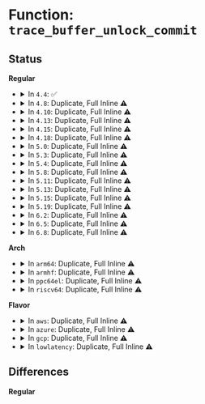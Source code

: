# Function: <code>trace_buffer_unlock_commit</code>

## Status
<b>Regular</b>
<ul>
<li>
<details>
<summary>In <code>4.4</code>: ✅</summary>

```c
void trace_buffer_unlock_commit(struct trace_array *tr, struct ring_buffer *buffer, struct ring_buffer_event *event, long unsigned int flags, int pc);
```

**Collision:** Unique Global

**Inline:** No

**Transformation:** False

**Instances:**

```
In kernel/trace/trace.c (ffffffff8114fb20)
Location: kernel/trace/trace.c:1695
Inline: False
Direct callers:
  - kernel/trace/trace_sched_wakeup.c:probe_wakeup
  - kernel/trace/trace_mmiotrace.c:mmio_trace_rw
  - kernel/trace/trace_mmiotrace.c:mmio_trace_mapping
  - kernel/trace/blktrace.c:__blk_add_trace
  - kernel/trace/trace_events.c:trace_event_buffer_commit
  - kernel/trace/trace_syscalls.c:ftrace_syscall_exit
  - kernel/trace/trace_syscalls.c:ftrace_syscall_enter
```
**Symbols:**

```
ffffffff8114fb20-ffffffff8114fb81: trace_buffer_unlock_commit (STB_GLOBAL)
```
</details>
</li>
<li>
<details>
<summary>In <code>4.8</code>: Duplicate, Full Inline ⚠️</summary>

**Collision:** Static Duplication

**Inline:** Full

**Transformation:** False

**Instances:**

```
In kernel/trace/trace_sched_wakeup.c (ffffffff81161d54)
Location: kernel/trace/trace.h:1109
Inline: True
Inline callers:
  - kernel/trace/trace_sched_wakeup.c:probe_wakeup
```
```
In kernel/trace/trace_mmiotrace.c (ffffffff811636b6)
Location: kernel/trace/trace.h:1109
Inline: True
Inline callers:
  - kernel/trace/trace_mmiotrace.c:mmio_trace_mapping
  - kernel/trace/trace_mmiotrace.c:mmio_trace_rw
```
```
In kernel/trace/blktrace.c (ffffffff81166a91)
Location: kernel/trace/trace.h:1109
Inline: True
Inline callers:
  - kernel/trace/blktrace.c:__blk_add_trace
```
```
In kernel/trace/trace_events.c (ffffffff8116a4da)
Location: kernel/trace/trace.h:1109
Inline: True
Inline callers:
  - kernel/trace/trace_events.c:trace_event_buffer_commit
```
```
In kernel/trace/trace_syscalls.c (ffffffff8116c7d5)
Location: kernel/trace/trace.h:1109
Inline: True
Inline callers:
  - kernel/trace/trace_syscalls.c:ftrace_syscall_exit
  - kernel/trace/trace_syscalls.c:ftrace_syscall_enter
```
```
In kernel/trace/trace_uprobe.c (ffffffff8117d242)
Location: kernel/trace/trace.h:1109
Inline: True
```
</details>
</li>
<li>
<details>
<summary>In <code>4.10</code>: Duplicate, Full Inline ⚠️</summary>

**Collision:** Static Duplication

**Inline:** Full

**Transformation:** False

**Instances:**

```
In kernel/trace/trace.c (ffffffff81163351)
Location: kernel/trace/trace.h:1128
Inline: True
Inline callers:
  - kernel/trace/trace.c:trace_event_buffer_commit
```
```
In kernel/trace/trace_sched_wakeup.c (ffffffff8116c8ae)
Location: kernel/trace/trace.h:1128
Inline: True
Inline callers:
  - kernel/trace/trace_sched_wakeup.c:probe_wakeup
```
```
In kernel/trace/trace_mmiotrace.c (ffffffff8116e9e6)
Location: kernel/trace/trace.h:1128
Inline: True
Inline callers:
  - kernel/trace/trace_mmiotrace.c:mmio_trace_mapping
  - kernel/trace/trace_mmiotrace.c:mmio_trace_rw
```
```
In kernel/trace/blktrace.c (ffffffff8117233a)
Location: kernel/trace/trace.h:1128
Inline: True
Inline callers:
  - kernel/trace/blktrace.c:__blk_add_trace
```
```
In kernel/trace/trace_syscalls.c (ffffffff81177aa0)
Location: kernel/trace/trace.h:1128
Inline: True
Inline callers:
  - kernel/trace/trace_syscalls.c:ftrace_syscall_exit
  - kernel/trace/trace_syscalls.c:ftrace_syscall_enter
```
```
In kernel/trace/trace_uprobe.c (ffffffff81188e52)
Location: kernel/trace/trace.h:1128
Inline: True
```
</details>
</li>
<li>
<details>
<summary>In <code>4.13</code>: Duplicate, Full Inline ⚠️</summary>

**Collision:** Static Duplication

**Inline:** Full

**Transformation:** False

**Instances:**

```
In kernel/trace/trace.c (ffffffff81166729)
Location: kernel/trace/trace.h:1244
Inline: True
Inline callers:
  - kernel/trace/trace.c:trace_event_buffer_commit
```
```
In kernel/trace/trace_sched_wakeup.c (ffffffff8116fc5e)
Location: kernel/trace/trace.h:1244
Inline: True
Inline callers:
  - kernel/trace/trace_sched_wakeup.c:probe_wakeup
```
```
In kernel/trace/trace_mmiotrace.c (ffffffff81171c02)
Location: kernel/trace/trace.h:1244
Inline: True
Inline callers:
  - kernel/trace/trace_mmiotrace.c:mmio_trace_mapping
  - kernel/trace/trace_mmiotrace.c:mmio_trace_rw
```
```
In kernel/trace/blktrace.c (ffffffff8117570d)
Location: kernel/trace/trace.h:1244
Inline: True
Inline callers:
  - kernel/trace/blktrace.c:__blk_add_trace
```
```
In kernel/trace/trace_syscalls.c (ffffffff8117a746)
Location: kernel/trace/trace.h:1244
Inline: True
Inline callers:
  - kernel/trace/trace_syscalls.c:ftrace_syscall_exit
  - kernel/trace/trace_syscalls.c:ftrace_syscall_enter
```
```
In kernel/trace/trace_uprobe.c (ffffffff8118ba99)
Location: kernel/trace/trace.h:1244
Inline: True
```
</details>
</li>
<li>
<details>
<summary>In <code>4.15</code>: Duplicate, Full Inline ⚠️</summary>

**Collision:** Static Duplication

**Inline:** Full

**Transformation:** False

**Instances:**

```
In kernel/trace/trace.c (ffffffff811736b9)
Location: kernel/trace/trace.h:1246
Inline: True
Inline callers:
  - kernel/trace/trace.c:trace_event_buffer_commit
```
```
In kernel/trace/trace_sched_wakeup.c (ffffffff8117cdb9)
Location: kernel/trace/trace.h:1246
Inline: True
Inline callers:
  - kernel/trace/trace_sched_wakeup.c:probe_wakeup
```
```
In kernel/trace/trace_mmiotrace.c (ffffffff8117ed92)
Location: kernel/trace/trace.h:1246
Inline: True
Inline callers:
  - kernel/trace/trace_mmiotrace.c:mmio_trace_mapping
  - kernel/trace/trace_mmiotrace.c:mmio_trace_rw
```
```
In kernel/trace/blktrace.c (ffffffff81182c3b)
Location: kernel/trace/trace.h:1246
Inline: True
Inline callers:
  - kernel/trace/blktrace.c:__blk_add_trace
```
```
In kernel/trace/trace_syscalls.c (ffffffff81187fb1)
Location: kernel/trace/trace.h:1246
Inline: True
Inline callers:
  - kernel/trace/trace_syscalls.c:ftrace_syscall_exit
  - kernel/trace/trace_syscalls.c:ftrace_syscall_enter
```
```
In kernel/trace/trace_uprobe.c (ffffffff81199539)
Location: kernel/trace/trace.h:1246
Inline: True
```
</details>
</li>
<li>
<details>
<summary>In <code>4.18</code>: Duplicate, Full Inline ⚠️</summary>

**Collision:** Static Duplication

**Inline:** Full

**Transformation:** False

**Instances:**

```
In kernel/trace/trace.c (ffffffff81182687)
Location: kernel/trace/trace.h:1251
Inline: True
Inline callers:
  - kernel/trace/trace.c:trace_event_buffer_commit
```
```
In kernel/trace/trace_sched_wakeup.c (ffffffff8118be7b)
Location: kernel/trace/trace.h:1251
Inline: True
Inline callers:
  - kernel/trace/trace_sched_wakeup.c:probe_wakeup
```
```
In kernel/trace/trace_mmiotrace.c (ffffffff8118de96)
Location: kernel/trace/trace.h:1251
Inline: True
Inline callers:
  - kernel/trace/trace_mmiotrace.c:mmio_trace_mapping
  - kernel/trace/trace_mmiotrace.c:mmio_trace_rw
```
```
In kernel/trace/blktrace.c (ffffffff81191dc1)
Location: kernel/trace/trace.h:1251
Inline: True
Inline callers:
  - kernel/trace/blktrace.c:__blk_add_trace
```
```
In kernel/trace/trace_syscalls.c (ffffffff81197160)
Location: kernel/trace/trace.h:1251
Inline: True
Inline callers:
  - kernel/trace/trace_syscalls.c:ftrace_syscall_exit
  - kernel/trace/trace_syscalls.c:ftrace_syscall_enter
```
```
In kernel/trace/trace_uprobe.c (ffffffff811aeca6)
Location: kernel/trace/trace.h:1251
Inline: True
```
</details>
</li>
<li>
<details>
<summary>In <code>5.0</code>: Duplicate, Full Inline ⚠️</summary>

**Collision:** Static Duplication

**Inline:** Full

**Transformation:** False

**Instances:**

```
In kernel/trace/trace.c (ffffffff8118ffe7)
Location: kernel/trace/trace.h:1314
Inline: True
Inline callers:
  - kernel/trace/trace.c:trace_event_buffer_commit
```
```
In kernel/trace/trace_sched_wakeup.c (ffffffff81199899)
Location: kernel/trace/trace.h:1314
Inline: True
Inline callers:
  - kernel/trace/trace_sched_wakeup.c:probe_wakeup
```
```
In kernel/trace/trace_mmiotrace.c (ffffffff8119b81d)
Location: kernel/trace/trace.h:1314
Inline: True
Inline callers:
  - kernel/trace/trace_mmiotrace.c:mmio_trace_mapping
  - kernel/trace/trace_mmiotrace.c:mmio_trace_rw
```
```
In kernel/trace/blktrace.c (ffffffff8119f5f1)
Location: kernel/trace/trace.h:1314
Inline: True
Inline callers:
  - kernel/trace/blktrace.c:__blk_add_trace
```
```
In kernel/trace/trace_syscalls.c (ffffffff811a52b0)
Location: kernel/trace/trace.h:1314
Inline: True
Inline callers:
  - kernel/trace/trace_syscalls.c:ftrace_syscall_exit
  - kernel/trace/trace_syscalls.c:ftrace_syscall_enter
```
```
In kernel/trace/trace_uprobe.c (ffffffff811bd226)
Location: kernel/trace/trace.h:1314
Inline: True
```
</details>
</li>
<li>
<details>
<summary>In <code>5.3</code>: Duplicate, Full Inline ⚠️</summary>

**Collision:** Static Duplication

**Inline:** Full

**Transformation:** False

**Instances:**

```
In kernel/trace/trace.c (ffffffff8119d788)
Location: kernel/trace/trace.h:1360
Inline: True
Inline callers:
  - kernel/trace/trace.c:trace_event_buffer_commit
```
```
In kernel/trace/trace_sched_wakeup.c (ffffffff811a74de)
Location: kernel/trace/trace.h:1360
Inline: True
Inline callers:
  - kernel/trace/trace_sched_wakeup.c:probe_wakeup
```
```
In kernel/trace/trace_mmiotrace.c (ffffffff811a93d4)
Location: kernel/trace/trace.h:1360
Inline: True
Inline callers:
  - kernel/trace/trace_mmiotrace.c:mmio_trace_mapping
  - kernel/trace/trace_mmiotrace.c:mmio_trace_rw
```
```
In kernel/trace/blktrace.c (ffffffff811ad318)
Location: kernel/trace/trace.h:1360
Inline: True
Inline callers:
  - kernel/trace/blktrace.c:__blk_add_trace
```
```
In kernel/trace/trace_syscalls.c (ffffffff811b3430)
Location: kernel/trace/trace.h:1360
Inline: True
Inline callers:
  - kernel/trace/trace_syscalls.c:ftrace_syscall_exit
  - kernel/trace/trace_syscalls.c:ftrace_syscall_enter
```
```
In kernel/trace/trace_uprobe.c (ffffffff811cca86)
Location: kernel/trace/trace.h:1360
Inline: True
```
</details>
</li>
<li>
<details>
<summary>In <code>5.4</code>: Duplicate, Full Inline ⚠️</summary>

**Collision:** Static Duplication

**Inline:** Full

**Transformation:** False

**Instances:**

```
In kernel/trace/trace.c (ffffffff811a9158)
Location: kernel/trace/trace.h:1380
Inline: True
Inline callers:
  - kernel/trace/trace.c:trace_event_buffer_commit
```
```
In kernel/trace/trace_sched_wakeup.c (ffffffff811b2cce)
Location: kernel/trace/trace.h:1380
Inline: True
Inline callers:
  - kernel/trace/trace_sched_wakeup.c:probe_wakeup
```
```
In kernel/trace/trace_mmiotrace.c (ffffffff811b4c04)
Location: kernel/trace/trace.h:1380
Inline: True
Inline callers:
  - kernel/trace/trace_mmiotrace.c:mmio_trace_mapping
  - kernel/trace/trace_mmiotrace.c:mmio_trace_rw
```
```
In kernel/trace/blktrace.c (ffffffff811b8b68)
Location: kernel/trace/trace.h:1380
Inline: True
Inline callers:
  - kernel/trace/blktrace.c:__blk_add_trace
```
```
In kernel/trace/trace_syscalls.c (ffffffff811bea20)
Location: kernel/trace/trace.h:1380
Inline: True
Inline callers:
  - kernel/trace/trace_syscalls.c:ftrace_syscall_exit
  - kernel/trace/trace_syscalls.c:ftrace_syscall_enter
```
```
In kernel/trace/trace_uprobe.c (ffffffff811d9025)
Location: kernel/trace/trace.h:1380
Inline: True
```
</details>
</li>
<li>
<details>
<summary>In <code>5.8</code>: Duplicate, Full Inline ⚠️</summary>

**Collision:** Static Duplication

**Inline:** Full

**Transformation:** False

**Instances:**

```
In kernel/trace/trace_sched_wakeup.c (ffffffff811cac98)
Location: kernel/trace/trace.h:1447
Inline: True
Inline callers:
  - kernel/trace/trace_sched_wakeup.c:tracing_sched_wakeup_trace
  - kernel/trace/trace_sched_wakeup.c:tracing_sched_switch_trace
```
```
In kernel/trace/trace_mmiotrace.c (ffffffff811cd410)
Location: kernel/trace/trace.h:1447
Inline: True
```
```
In kernel/trace/blktrace.c (ffffffff811d1660)
Location: kernel/trace/trace.h:1447
Inline: True
Inline callers:
  - kernel/trace/blktrace.c:__blk_add_trace
  - kernel/trace/blktrace.c:trace_note
```
```
In kernel/trace/trace_syscalls.c (ffffffff811d8250)
Location: kernel/trace/trace.h:1447
Inline: True
Inline callers:
  - kernel/trace/trace_syscalls.c:ftrace_syscall_exit
  - kernel/trace/trace_syscalls.c:ftrace_syscall_enter
```
```
In kernel/trace/trace_uprobe.c (ffffffff811f4d2e)
Location: kernel/trace/trace.h:1447
Inline: True
Inline callers:
  - kernel/trace/trace_uprobe.c:__uprobe_trace_func
```
</details>
</li>
<li>
<details>
<summary>In <code>5.11</code>: Duplicate, Full Inline ⚠️</summary>

**Collision:** Static Duplication

**Inline:** Full

**Transformation:** False

**Instances:**

```
In kernel/trace/trace_sched_wakeup.c (ffffffff811c8378)
Location: kernel/trace/trace.h:1303
Inline: True
Inline callers:
  - kernel/trace/trace_sched_wakeup.c:tracing_sched_wakeup_trace
  - kernel/trace/trace_sched_wakeup.c:tracing_sched_switch_trace
```
```
In kernel/trace/trace_mmiotrace.c (ffffffff811ca900)
Location: kernel/trace/trace.h:1303
Inline: True
```
```
In kernel/trace/blktrace.c (ffffffff811cea60)
Location: kernel/trace/trace.h:1303
Inline: True
Inline callers:
  - kernel/trace/blktrace.c:__blk_add_trace
  - kernel/trace/blktrace.c:trace_note
```
```
In kernel/trace/trace_syscalls.c (ffffffff811d5310)
Location: kernel/trace/trace.h:1303
Inline: True
Inline callers:
  - kernel/trace/trace_syscalls.c:ftrace_syscall_exit
  - kernel/trace/trace_syscalls.c:ftrace_syscall_enter
```
```
In kernel/trace/trace_uprobe.c (ffffffff811f36be)
Location: kernel/trace/trace.h:1303
Inline: True
Inline callers:
  - kernel/trace/trace_uprobe.c:__uprobe_trace_func
```
</details>
</li>
<li>
<details>
<summary>In <code>5.13</code>: Duplicate, Full Inline ⚠️</summary>

**Collision:** Static Duplication

**Inline:** Full

**Transformation:** False

**Instances:**

```
In kernel/trace/trace_sched_wakeup.c (ffffffff811c9b5f)
Location: kernel/trace/trace.h:1307
Inline: True
Inline callers:
  - kernel/trace/trace_sched_wakeup.c:probe_wakeup
```
```
In kernel/trace/trace_mmiotrace.c (ffffffff811cbdef)
Location: kernel/trace/trace.h:1307
Inline: True
Inline callers:
  - kernel/trace/trace_mmiotrace.c:mmio_trace_mapping
  - kernel/trace/trace_mmiotrace.c:mmio_trace_rw
```
```
In kernel/trace/blktrace.c (ffffffff811d0076)
Location: kernel/trace/trace.h:1307
Inline: True
Inline callers:
  - kernel/trace/blktrace.c:__blk_add_trace
  - kernel/trace/blktrace.c:trace_note
```
```
In kernel/trace/trace_syscalls.c (ffffffff811d697f)
Location: kernel/trace/trace.h:1307
Inline: True
Inline callers:
  - kernel/trace/trace_syscalls.c:ftrace_syscall_exit
  - kernel/trace/trace_syscalls.c:ftrace_syscall_enter
```
```
In kernel/trace/trace_uprobe.c (ffffffff811f4635)
Location: kernel/trace/trace.h:1307
Inline: True
Inline callers:
  - kernel/trace/trace_uprobe.c:__uprobe_trace_func
```
</details>
</li>
<li>
<details>
<summary>In <code>5.15</code>: Duplicate, Full Inline ⚠️</summary>

**Collision:** Static Duplication

**Inline:** Full

**Transformation:** False

**Instances:**

```
In kernel/trace/trace_sched_wakeup.c (ffffffff811f5655)
Location: kernel/trace/trace.h:1313
Inline: True
Inline callers:
  - kernel/trace/trace_sched_wakeup.c:probe_wakeup
```
```
In kernel/trace/trace_mmiotrace.c (ffffffff811f83d6)
Location: kernel/trace/trace.h:1313
Inline: True
Inline callers:
  - kernel/trace/trace_mmiotrace.c:mmio_trace_mapping
  - kernel/trace/trace_mmiotrace.c:mmio_trace_rw
```
```
In kernel/trace/blktrace.c (ffffffff811fcb4e)
Location: kernel/trace/trace.h:1313
Inline: True
Inline callers:
  - kernel/trace/blktrace.c:__blk_add_trace
  - kernel/trace/blktrace.c:trace_note
```
```
In kernel/trace/trace_syscalls.c (ffffffff8120381f)
Location: kernel/trace/trace.h:1313
Inline: True
Inline callers:
  - kernel/trace/trace_syscalls.c:ftrace_syscall_exit
  - kernel/trace/trace_syscalls.c:ftrace_syscall_enter
```
```
In kernel/trace/trace_uprobe.c (ffffffff81225995)
Location: kernel/trace/trace.h:1313
Inline: True
Inline callers:
  - kernel/trace/trace_uprobe.c:__uprobe_trace_func
```
</details>
</li>
<li>
<details>
<summary>In <code>5.19</code>: Duplicate, Full Inline ⚠️</summary>

**Collision:** Static Duplication

**Inline:** Full

**Transformation:** False

**Instances:**

```
In kernel/trace/trace_sched_wakeup.c (ffffffff8122eeda)
Location: kernel/trace/trace.h:1321
Inline: True
Inline callers:
  - kernel/trace/trace_sched_wakeup.c:probe_wakeup
```
```
In kernel/trace/trace_mmiotrace.c (ffffffff812320e7)
Location: kernel/trace/trace.h:1321
Inline: True
Inline callers:
  - kernel/trace/trace_mmiotrace.c:mmio_trace_mapping
  - kernel/trace/trace_mmiotrace.c:mmio_trace_rw
```
```
In kernel/trace/blktrace.c (ffffffff81236a97)
Location: kernel/trace/trace.h:1321
Inline: True
Inline callers:
  - kernel/trace/blktrace.c:__blk_add_trace
  - kernel/trace/blktrace.c:trace_note
```
</details>
</li>
<li>
<details>
<summary>In <code>6.2</code>: Duplicate, Full Inline ⚠️</summary>

**Collision:** Static Duplication

**Inline:** Full

**Transformation:** False

**Instances:**

```
In kernel/trace/trace_sched_wakeup.c (ffffffff8127aefc)
Location: kernel/trace/trace.h:1321
Inline: True
Inline callers:
  - kernel/trace/trace_sched_wakeup.c:probe_wakeup
```
```
In kernel/trace/trace_mmiotrace.c (ffffffff8127e737)
Location: kernel/trace/trace.h:1321
Inline: True
Inline callers:
  - kernel/trace/trace_mmiotrace.c:mmio_trace_mapping
  - kernel/trace/trace_mmiotrace.c:mmio_trace_rw
```
```
In kernel/trace/blktrace.c (ffffffff81283773)
Location: kernel/trace/trace.h:1321
Inline: True
Inline callers:
  - kernel/trace/blktrace.c:__blk_add_trace
  - kernel/trace/blktrace.c:trace_note
```
</details>
</li>
<li>
<details>
<summary>In <code>6.5</code>: Duplicate, Full Inline ⚠️</summary>

**Collision:** Static Duplication

**Inline:** Full

**Transformation:** False

**Instances:**

```
In kernel/trace/trace_sched_wakeup.c (ffffffff81292a1c)
Location: kernel/trace/trace.h:1352
Inline: True
Inline callers:
  - kernel/trace/trace_sched_wakeup.c:probe_wakeup
```
```
In kernel/trace/trace_mmiotrace.c (ffffffff8129b1b7)
Location: kernel/trace/trace.h:1352
Inline: True
Inline callers:
  - kernel/trace/trace_mmiotrace.c:mmio_trace_mapping
  - kernel/trace/trace_mmiotrace.c:mmio_trace_rw
```
```
In kernel/trace/blktrace.c (ffffffff812a041f)
Location: kernel/trace/trace.h:1352
Inline: True
Inline callers:
  - kernel/trace/blktrace.c:__blk_add_trace
  - kernel/trace/blktrace.c:trace_note
```
</details>
</li>
<li>
<details>
<summary>In <code>6.8</code>: Duplicate, Full Inline ⚠️</summary>

**Collision:** Static Duplication

**Inline:** Full

**Transformation:** False

**Instances:**

```
In kernel/trace/trace_sched_wakeup.c (ffffffff812ae105)
Location: kernel/trace/trace.h:1370
Inline: True
Inline callers:
  - kernel/trace/trace_sched_wakeup.c:probe_wakeup
```
```
In kernel/trace/trace_mmiotrace.c (ffffffff812b6867)
Location: kernel/trace/trace.h:1370
Inline: True
Inline callers:
  - kernel/trace/trace_mmiotrace.c:mmio_trace_mapping
  - kernel/trace/trace_mmiotrace.c:mmio_trace_rw
```
```
In kernel/trace/blktrace.c (ffffffff812bbb4f)
Location: kernel/trace/trace.h:1370
Inline: True
Inline callers:
  - kernel/trace/blktrace.c:__blk_add_trace
  - kernel/trace/blktrace.c:trace_note
```
</details>
</li>
</ul>
<b>Arch</b>
<ul>
<li>
<details>
<summary>In <code>arm64</code>: Duplicate, Full Inline ⚠️</summary>

**Collision:** Static Duplication

**Inline:** Full

**Transformation:** False

**Instances:**

```
In kernel/trace/trace.c (ffff800010225e08)
Location: kernel/trace/trace.h:1380
Inline: True
Inline callers:
  - kernel/trace/trace.c:trace_event_buffer_commit
```
```
In kernel/trace/trace_sched_wakeup.c (ffff8000102309b0)
Location: kernel/trace/trace.h:1380
Inline: True
Inline callers:
  - kernel/trace/trace_sched_wakeup.c:probe_wakeup
```
```
In kernel/trace/blktrace.c (ffff8000102372ac)
Location: kernel/trace/trace.h:1380
Inline: True
Inline callers:
  - kernel/trace/blktrace.c:__blk_add_trace
```
```
In kernel/trace/trace_syscalls.c (ffff80001023e000)
Location: kernel/trace/trace.h:1380
Inline: True
Inline callers:
  - kernel/trace/trace_syscalls.c:ftrace_syscall_exit
  - kernel/trace/trace_syscalls.c:ftrace_syscall_enter
```
```
In kernel/trace/trace_uprobe.c (ffff80001025a668)
Location: kernel/trace/trace.h:1380
Inline: True
```
</details>
</li>
<li>
<details>
<summary>In <code>armhf</code>: Duplicate, Full Inline ⚠️</summary>

**Collision:** Static Duplication

**Inline:** Full

**Transformation:** False

**Instances:**

```
In kernel/trace/trace.c (c0463344)
Location: kernel/trace/trace.h:1380
Inline: True
Inline callers:
  - kernel/trace/trace.c:trace_event_buffer_commit
```
```
In kernel/trace/trace_sched_wakeup.c (c046c9e0)
Location: kernel/trace/trace.h:1380
Inline: True
Inline callers:
  - kernel/trace/trace_sched_wakeup.c:probe_wakeup
```
```
In kernel/trace/blktrace.c (c0472c3c)
Location: kernel/trace/trace.h:1380
Inline: True
Inline callers:
  - kernel/trace/blktrace.c:__blk_add_trace
  - kernel/trace/blktrace.c:trace_note
```
```
In kernel/trace/trace_syscalls.c (c0479644)
Location: kernel/trace/trace.h:1380
Inline: True
Inline callers:
  - kernel/trace/trace_syscalls.c:ftrace_syscall_exit
  - kernel/trace/trace_syscalls.c:ftrace_syscall_enter
```
```
In kernel/trace/trace_uprobe.c (c048c110)
Location: kernel/trace/trace.h:1380
Inline: True
Inline callers:
  - kernel/trace/trace_uprobe.c:__uprobe_trace_func
```
</details>
</li>
<li>
<details>
<summary>In <code>ppc64el</code>: Duplicate, Full Inline ⚠️</summary>

**Collision:** Static Duplication

**Inline:** Full

**Transformation:** False

**Instances:**

```
In kernel/trace/trace.c (c0000000002ab738)
Location: kernel/trace/trace.h:1380
Inline: True
Inline callers:
  - kernel/trace/trace.c:trace_event_buffer_commit
```
```
In kernel/trace/trace_sched_wakeup.c (c0000000002bb0d8)
Location: kernel/trace/trace.h:1380
Inline: True
Inline callers:
  - kernel/trace/trace_sched_wakeup.c:probe_wakeup
```
```
In kernel/trace/blktrace.c (c0000000002c2f90)
Location: kernel/trace/trace.h:1380
Inline: True
Inline callers:
  - kernel/trace/blktrace.c:__blk_add_trace
```
```
In kernel/trace/trace_syscalls.c (c0000000002cd944)
Location: kernel/trace/trace.h:1380
Inline: True
Inline callers:
  - kernel/trace/trace_syscalls.c:ftrace_syscall_exit
  - kernel/trace/trace_syscalls.c:ftrace_syscall_enter
```
```
In kernel/trace/trace_uprobe.c (c0000000002fc180)
Location: kernel/trace/trace.h:1380
Inline: True
Inline callers:
  - kernel/trace/trace_uprobe.c:__uprobe_trace_func
```
</details>
</li>
<li>
<details>
<summary>In <code>riscv64</code>: Duplicate, Full Inline ⚠️</summary>

**Collision:** Static Duplication

**Inline:** Full

**Transformation:** False

**Instances:**

```
In kernel/trace/trace.c (ffffffe000180c70)
Location: kernel/trace/trace.h:1380
Inline: True
Inline callers:
  - kernel/trace/trace.c:trace_event_buffer_commit
```
```
In kernel/trace/trace_sched_wakeup.c (ffffffe0001892c0)
Location: kernel/trace/trace.h:1380
Inline: True
Inline callers:
  - kernel/trace/trace_sched_wakeup.c:probe_wakeup
```
```
In kernel/trace/blktrace.c (ffffffe00018e178)
Location: kernel/trace/trace.h:1380
Inline: True
Inline callers:
  - kernel/trace/blktrace.c:__blk_add_trace
```
```
In kernel/trace/trace_syscalls.c (ffffffe000193a1a)
Location: kernel/trace/trace.h:1380
Inline: True
Inline callers:
  - kernel/trace/trace_syscalls.c:ftrace_syscall_exit
  - kernel/trace/trace_syscalls.c:ftrace_syscall_enter
```
</details>
</li>
</ul>
<b>Flavor</b>
<ul>
<li>
<details>
<summary>In <code>aws</code>: Duplicate, Full Inline ⚠️</summary>

**Collision:** Static Duplication

**Inline:** Full

**Transformation:** False

**Instances:**

```
In kernel/trace/trace.c (ffffffff811a1778)
Location: kernel/trace/trace.h:1380
Inline: True
Inline callers:
  - kernel/trace/trace.c:trace_event_buffer_commit
```
```
In kernel/trace/trace_sched_wakeup.c (ffffffff811ab2ee)
Location: kernel/trace/trace.h:1380
Inline: True
Inline callers:
  - kernel/trace/trace_sched_wakeup.c:probe_wakeup
```
```
In kernel/trace/trace_mmiotrace.c (ffffffff811ad224)
Location: kernel/trace/trace.h:1380
Inline: True
Inline callers:
  - kernel/trace/trace_mmiotrace.c:mmio_trace_mapping
  - kernel/trace/trace_mmiotrace.c:mmio_trace_rw
```
```
In kernel/trace/blktrace.c (ffffffff811b1188)
Location: kernel/trace/trace.h:1380
Inline: True
Inline callers:
  - kernel/trace/blktrace.c:__blk_add_trace
```
```
In kernel/trace/trace_syscalls.c (ffffffff811b7040)
Location: kernel/trace/trace.h:1380
Inline: True
Inline callers:
  - kernel/trace/trace_syscalls.c:ftrace_syscall_exit
  - kernel/trace/trace_syscalls.c:ftrace_syscall_enter
```
```
In kernel/trace/trace_uprobe.c (ffffffff811d1645)
Location: kernel/trace/trace.h:1380
Inline: True
```
</details>
</li>
<li>
<details>
<summary>In <code>azure</code>: Duplicate, Full Inline ⚠️</summary>

**Collision:** Static Duplication

**Inline:** Full

**Transformation:** False

**Instances:**

```
In kernel/trace/trace.c (ffffffff81194748)
Location: kernel/trace/trace.h:1380
Inline: True
Inline callers:
  - kernel/trace/trace.c:trace_event_buffer_commit
```
```
In kernel/trace/trace_sched_wakeup.c (ffffffff8119e5f7)
Location: kernel/trace/trace.h:1380
Inline: True
Inline callers:
  - kernel/trace/trace_sched_wakeup.c:probe_wakeup
```
```
In kernel/trace/trace_mmiotrace.c (ffffffff811a00b4)
Location: kernel/trace/trace.h:1380
Inline: True
Inline callers:
  - kernel/trace/trace_mmiotrace.c:mmio_trace_mapping
  - kernel/trace/trace_mmiotrace.c:mmio_trace_rw
```
```
In kernel/trace/blktrace.c (ffffffff811a4125)
Location: kernel/trace/trace.h:1380
Inline: True
Inline callers:
  - kernel/trace/blktrace.c:__blk_add_trace
```
```
In kernel/trace/trace_syscalls.c (ffffffff811a9e29)
Location: kernel/trace/trace.h:1380
Inline: True
Inline callers:
  - kernel/trace/trace_syscalls.c:ftrace_syscall_exit
  - kernel/trace/trace_syscalls.c:ftrace_syscall_enter
```
```
In kernel/trace/trace_uprobe.c (ffffffff811c4415)
Location: kernel/trace/trace.h:1380
Inline: True
```
</details>
</li>
<li>
<details>
<summary>In <code>gcp</code>: Duplicate, Full Inline ⚠️</summary>

**Collision:** Static Duplication

**Inline:** Full

**Transformation:** False

**Instances:**

```
In kernel/trace/trace.c (ffffffff8119f548)
Location: kernel/trace/trace.h:1380
Inline: True
Inline callers:
  - kernel/trace/trace.c:trace_event_buffer_commit
```
```
In kernel/trace/trace_sched_wakeup.c (ffffffff811a90be)
Location: kernel/trace/trace.h:1380
Inline: True
Inline callers:
  - kernel/trace/trace_sched_wakeup.c:probe_wakeup
```
```
In kernel/trace/trace_mmiotrace.c (ffffffff811aaff4)
Location: kernel/trace/trace.h:1380
Inline: True
Inline callers:
  - kernel/trace/trace_mmiotrace.c:mmio_trace_mapping
  - kernel/trace/trace_mmiotrace.c:mmio_trace_rw
```
```
In kernel/trace/blktrace.c (ffffffff811aef58)
Location: kernel/trace/trace.h:1380
Inline: True
Inline callers:
  - kernel/trace/blktrace.c:__blk_add_trace
```
```
In kernel/trace/trace_syscalls.c (ffffffff811b4e10)
Location: kernel/trace/trace.h:1380
Inline: True
Inline callers:
  - kernel/trace/trace_syscalls.c:ftrace_syscall_exit
  - kernel/trace/trace_syscalls.c:ftrace_syscall_enter
```
```
In kernel/trace/trace_uprobe.c (ffffffff811cf415)
Location: kernel/trace/trace.h:1380
Inline: True
```
</details>
</li>
<li>
<details>
<summary>In <code>lowlatency</code>: Duplicate, Full Inline ⚠️</summary>

**Collision:** Static Duplication

**Inline:** Full

**Transformation:** False

**Instances:**

```
In kernel/trace/trace.c (ffffffff811ad2c8)
Location: kernel/trace/trace.h:1380
Inline: True
Inline callers:
  - kernel/trace/trace.c:trace_event_buffer_commit
```
```
In kernel/trace/trace_sched_wakeup.c (ffffffff811b6efe)
Location: kernel/trace/trace.h:1380
Inline: True
Inline callers:
  - kernel/trace/trace_sched_wakeup.c:probe_wakeup
```
```
In kernel/trace/trace_mmiotrace.c (ffffffff811b8e64)
Location: kernel/trace/trace.h:1380
Inline: True
Inline callers:
  - kernel/trace/trace_mmiotrace.c:mmio_trace_mapping
  - kernel/trace/trace_mmiotrace.c:mmio_trace_rw
```
```
In kernel/trace/blktrace.c (ffffffff811bce5c)
Location: kernel/trace/trace.h:1380
Inline: True
Inline callers:
  - kernel/trace/blktrace.c:__blk_add_trace
```
```
In kernel/trace/trace_syscalls.c (ffffffff811c2eb0)
Location: kernel/trace/trace.h:1380
Inline: True
Inline callers:
  - kernel/trace/trace_syscalls.c:ftrace_syscall_exit
  - kernel/trace/trace_syscalls.c:ftrace_syscall_enter
```
```
In kernel/trace/trace_uprobe.c (ffffffff811dd6b5)
Location: kernel/trace/trace.h:1380
Inline: True
```
</details>
</li>
</ul>

## Differences
<b>Regular</b>
<ul>
</ul>
